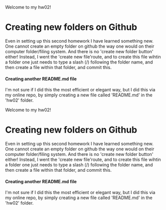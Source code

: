 Welcome to my hw02!

# Creating new folders on Github

Even in setting up this second homework I have learned something new. One cannot create an empty folder on github the way one would on their computer folder/filing system. And there is no 'create new folder button' either! Instead, I went the 'create new file'route, and to create this file wihtin a folder one just needs to type a slash (/) following the folder name, and then create a file within that folder, and commit this.

#### Creating another README.md file

I'm not sure if I did this the most efficient or elegant way, but I did this via my online repo, by simply creating a new file called 'README.md' in the 'hw02' folder. 


Welcome to my hw02!

# Creating new folders on Github

Even in setting up this second homework I have learned something new. One cannot create an empty folder on github the way one would on their computer folder/filing system. And there is no 'create new folder button' either! Instead, I went the 'create new file'route, and to create this file wihtin a folder one just needs to type a slash (/) following the folder name, and then create a file within that folder, and commit this.

#### Creating another README.md file

I'm not sure if I did this the most efficient or elegant way, but I did this via my online repo, by simply creating a new file called 'README.md' in the 'hw02' folder. 


